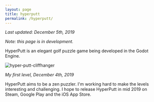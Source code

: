```yaml
---
layout: page
title: hyperputt
permalink: /hyperputt/
---
```


_Last updated: December 5th, 2019_

_Note: this page is in development._

HyperPutt is an elegant golf puzzle game being developed in the Godot Engine.

![hyper-putt-cliffhanger][cliffhanger]

[cliffhanger]:{{site.baseurl}}/assets/img/hyperput_cliffhanger.gif "Hyper Putt Gif"
_My first level, December 4th, 2019_

HyperPutt aims to be a zen puzzler. I'm working hard to make the levels interesting and challenging. I hope to release HyperPutt in mid 2019 on Steam, Google Play and the iOS App Store.


